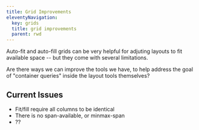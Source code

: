 ```yaml
---
title: Grid Improvements
eleventyNavigation:
  key: grids
  title: grid improvements
  parent: rwd
---
```


Auto-fit and auto-fill grids
can be very helpful for
adjuting layouts to fit available space --
but they come with several limitations.

Are there ways we can improve the tools we have,
to help address the goal of "container queries"
inside the layout tools themselves?

## Current Issues

- Fit/fill require all columns to be identical
- There is no span-available, or minmax-span
- ??

